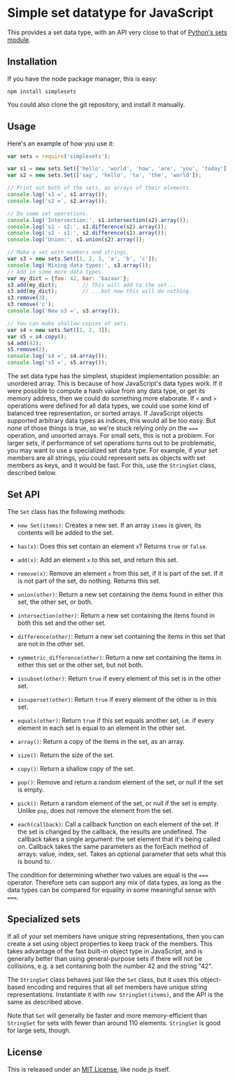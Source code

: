 Simple set datatype for JavaScript
==========

This provides a set data type, with an API very close to that of [Python's sets module](http://docs.python.org/library/sets.html).

Installation
----------

If you have the node package manager, this is easy:

    npm install simplesets

You could also clone the git repository, and install it manually.

Usage
----------

Here's an example of how you use it:

```js
var sets = require('simplesets');

var s1 = new sets.Set(['hello', 'world', 'how', 'are', 'you', 'today']);
var s2 = new sets.Set(['say', 'hello', 'to', 'the', 'world']);

// Print out both of the sets, as arrays of their elements.
console.log('s1 =', s1.array());
console.log('s2 =', s2.array());

// Do some set operations.
console.log('Intersection:', s1.intersection(s2).array());
console.log('s1 - s2:', s1.difference(s2).array());
console.log('s2 - s1:', s2.difference(s1).array());
console.log('Union:', s1.union(s2).array());

// Make a set with numbers and strings.
var s3 = new sets.Set([1, 2, 3, 'a', 'b', 'c']);
console.log('Mixing data types:', s3.array());
// Add in some more data types.
var my_dict = {foo: 42, bar: 'bazaar'};
s3.add(my_dict);		// This will add to the set...
s3.add(my_dict);		// ...but now this will do nothing.
s3.remove(3);
s3.remove('c');
console.log('New s3 =', s3.array());

// You can make shallow copies of sets.
var s4 = new sets.Set([1, 2, 3]);
var s5 = s4.copy();
s4.add(42);
s5.remove(2);
console.log('s4 =', s4.array());
console.log('s5 =', s5.array());
```
    
The set data type has the simplest, stupidest implementation possible: an unordered array. This is because of how JavaScript's data types work. If it were possible to compute a hash value from any data type, or get its memory address, then we could do something more elaborate. If `<` and `>` operations were defined for all data types, we could use some kind of balanced tree representation, or sorted arrays. If JavaScript objects supported arbitrary data types as indices, this would all be too easy. But none of those things is true, so we're stuck relying only on the `===` operation, and unsorted arrays. For small sets, this is not a problem. For larger sets, if performance of set operations turns out to be problematic, you may want to use a specialized set data type. For example, if your set members are all strings, you could represent sets as objects with set members as keys, and it would be fast. For this, use the `StringSet` class, described below.

Set API
----------

The `Set` class has the following methods:

* `new Set(items)`: Creates a new set. If an array `items` is given, its contents will be added to the set.

* `has(x)`: Does this set contain an element `x`? Returns `true` or `false`.

* `add(x)`: Add an element `x` to this set, and return this set.

* `remove(x)`: Remove an element `x` from this set, if it is part of the set. If it is not part of the set, do nothing. Returns this set.

* `union(other)`: Return a new set containing the items found in either this set, the other set, or both.

* `intersection(other)`: Return a new set containing the items found in both this set and the other set.

* `difference(other)`: Return a new set containing the items in this set that are not in the other set.

* `symmetric_difference(other)`: Return a new set containing the items in either this set or the other set, but not both.

* `issubset(other)`: Return `true` if every element of this set is in the other set.

* `issuperset(other)`: Return `true` if every element of the other is in this set.

* `equals(other)`: Return `true` if this set equals another set, i.e. if every element in each set is equal to an element in the other set.

* `array()`: Return a copy of the items in the set, as an array.

* `size()`: Return the size of the set.

* `copy()`: Return a shallow copy of the set.

* `pop()`: Remove and return a random element of the set, or null if the set is empty.

* `pick()`: Return a random element of the set, or null if the set is empty. Unlike `pop`, does not remove the element from the set.

* `each(callback)`: Call a callback function on each element of the set. If the set is changed by the callback, the results are undefined. The callback takes a single argument: the set element that it's being called on. Callback takes the same parameters as the forEach method of arrays:  value, index, set. Takes an optional parameter that sets what this is bound to.

The condition for determining whether two values are equal is the `===` operator. Therefore sets can support any mix of data types, as long as the data types can be compared for equality in some meaningful sense with `===`.

Specialized sets
----------

If all of your set members have unique string representations, then you can create a set using object properties to keep track of the members. This takes advantage of the fast built-in object type in JavaScript, and is generally better than using general-purpose sets if there will not be collisions, e.g. a set containing both the number 42 and the string "42".

The `StringSet` class behaves just like the `Set` class, but it uses this object-based encoding and requires that all set members have unique string representations. Instantiate it with `new StringSet(items)`, and the API is the same as described above.

Note that `Set` will generally be faster and more memory-efficient than `StringSet` for sets with fewer than around 110 elements. `StringSet` is good for large sets, though.

License
-------

This is released under an [MIT License](http://en.wikipedia.org/wiki/MIT_License), like node.js itself.